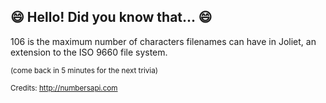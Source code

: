 ## 😄 Hello! Did you know that... 😄
106 is the maximum number of characters filenames can have in Joliet, an extension to the ISO 9660 file system.

<sup>(come back in 5 minutes for the next trivia)</sup>


<sup>Credits: http://numbersapi.com</sup>
